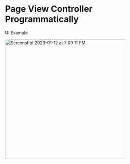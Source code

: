 # Page View Controller Programmatically
UI Example

<img width="394" alt="Screenshot 2023-01-12 at 7 09 11 PM" src="https://user-images.githubusercontent.com/62868749/212068688-28569f3f-a0d3-4071-ba66-0056839b30b1.png">
